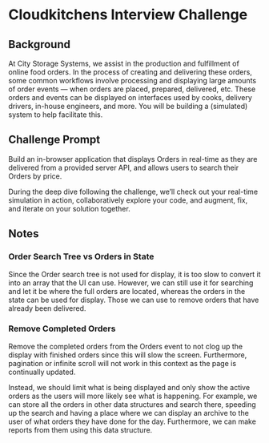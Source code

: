 # Cloudkitchens Interview Challenge

## Background

At City Storage Systems, we assist in the production and fulfillment of online food orders. In the process of creating and delivering these orders, some common workflows involve processing and displaying large amounts of order events — when orders are placed, prepared, delivered, etc. These orders and events can be displayed on interfaces used by cooks, delivery drivers, in-house engineers, and more. You will be building a (simulated) system to help facilitate this.

## Challenge Prompt

Build an in-browser application that displays Orders in real-time as they are delivered from a provided server API, and allows users to search their Orders by price.

During the deep dive following the challenge, we’ll check out your real-time simulation in action, collaboratively explore your code, and augment, fix, and iterate on your solution together.

## Notes

### Order Search Tree vs Orders in State

Since the Order search tree is not used for display, it is too slow to convert it into an array that the UI can use. However, we can still use it for searching and let it be where the full orders are located, whereas the orders in the state can be used for display. Those we can use to remove orders that have already been delivered.

### Remove Completed Orders

Remove the completed orders from the Orders event to not clog up the display with finished orders since this will slow the screen. Furthermore, pagination or infinite scroll will not work in this context as the page is continually updated.

Instead, we should limit what is being displayed and only show the active orders as the users will more likely see what is happening. For example, we can store all the orders in other data structures and search there, speeding up the search and having a place where we can display an archive to the user of what orders they have done for the day. Furthermore, we can make reports from them using this data structure.